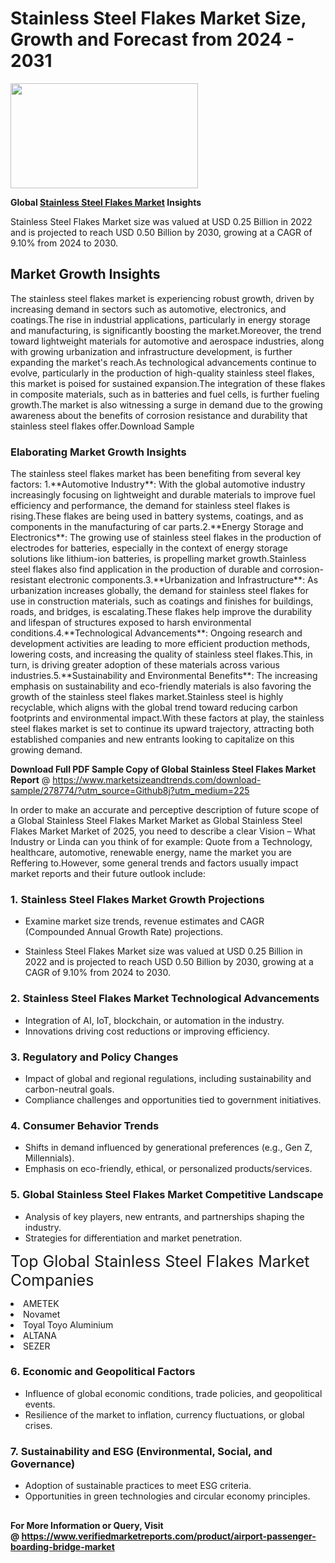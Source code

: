 <H1>Stainless Steel Flakes Market Size, Growth and Forecast from 2024 - 2031</H1><img class="aligncenter size-medium wp-image-584254" src="https://thirdeyenews.in/wp-content/uploads/2024/09/Global-Market-Research-300x168.jpeg" alt="" width="300" height="168" /><p><strong>Global&nbsp;<a href="https://www.marketsizeandtrends.com/download-sample/278774/?utm_source=Github8j?utm_medium=225">Stainless Steel Flakes Market</a> Insights</strong></p><p>Stainless Steel Flakes Market size was valued at USD 0.25 Billion in 2022 and is projected to reach USD 0.50 Billion by 2030, growing at a CAGR of 9.10% from 2024 to 2030.</p><p><h2>Market Growth Insights</h2> The stainless steel flakes market is experiencing robust growth, driven by increasing demand in sectors such as automotive, electronics, and coatings.The rise in industrial applications, particularly in energy storage and manufacturing, is significantly boosting the market.Moreover, the trend toward lightweight materials for automotive and aerospace industries, along with growing urbanization and infrastructure development, is further expanding the market's reach.As technological advancements continue to evolve, particularly in the production of high-quality stainless steel flakes, this market is poised for sustained expansion.The integration of these flakes in composite materials, such as in batteries and fuel cells, is further fueling growth.The market is also witnessing a surge in demand due to the growing awareness about the benefits of corrosion resistance and durability that stainless steel flakes offer.Download Sample <h3>Elaborating Market Growth Insights</h3> The stainless steel flakes market has been benefiting from several key factors: 1.**Automotive Industry**: With the global automotive industry increasingly focusing on lightweight and durable materials to improve fuel efficiency and performance, the demand for stainless steel flakes is rising.These flakes are being used in battery systems, coatings, and as components in the manufacturing of car parts.2.**Energy Storage and Electronics**: The growing use of stainless steel flakes in the production of electrodes for batteries, especially in the context of energy storage solutions like lithium-ion batteries, is propelling market growth.Stainless steel flakes also find application in the production of durable and corrosion-resistant electronic components.3.**Urbanization and Infrastructure**: As urbanization increases globally, the demand for stainless steel flakes for use in construction materials, such as coatings and finishes for buildings, roads, and bridges, is escalating.These flakes help improve the durability and lifespan of structures exposed to harsh environmental conditions.4.**Technological Advancements**: Ongoing research and development activities are leading to more efficient production methods, lowering costs, and increasing the quality of stainless steel flakes.This, in turn, is driving greater adoption of these materials across various industries.5.**Sustainability and Environmental Benefits**: The increasing emphasis on sustainability and eco-friendly materials is also favoring the growth of the stainless steel flakes market.Stainless steel is highly recyclable, which aligns with the global trend toward reducing carbon footprints and environmental impact.With these factors at play, the stainless steel flakes market is set to continue its upward trajectory, attracting both established companies and new entrants looking to capitalize on this growing demand.</p><p><span class=""><strong>Download Full PDF Sample Copy of Global Stainless Steel Flakes Market Report</strong> @ <a href="https://www.marketsizeandtrends.com/download-sample/278774/?utm_source=Github8j?utm_medium=225" target="_blank">https://www.marketsizeandtrends.com/download-sample/278774/?utm_source=Github8j?utm_medium=225</a></span></p><p>In order to make an accurate and perceptive description of future scope of a Global&nbsp;Stainless Steel Flakes Market Market as Global&nbsp;Stainless Steel Flakes Market Market of 2025, you need to describe a clear Vision &ndash; What Industry or Linda can you think of for example: Quote from a Technology, healthcare, automotive, renewable energy, name the market you are Reffering to.However, some general trends and factors usually impact market reports and their future outlook include:</p><h3>1.&nbsp;<strong>Stainless Steel Flakes Market Growth Projections</strong></h3><ul><li>Examine market size trends, revenue estimates and CAGR (Compounded Annual Growth Rate) projections.</li><li><p>Stainless Steel Flakes Market size was valued at USD 0.25 Billion in 2022 and is projected to reach USD 0.50 Billion by 2030, growing at a CAGR of 9.10% from 2024 to 2030.</p></li></ul><h3>2.&nbsp;<strong>Stainless Steel Flakes Market Technological Advancements</strong></h3><ul><li>Integration of AI, IoT, blockchain, or automation in the industry.</li><li>Innovations driving cost reductions or improving efficiency.</li></ul><h3>3.&nbsp;<strong>Regulatory and Policy Changes</strong></h3><ul><li>Impact of global and regional regulations, including sustainability and carbon-neutral goals.</li><li>Compliance challenges and opportunities tied to government initiatives.</li></ul><h3>4.&nbsp;<strong>Consumer Behavior Trends</strong></h3><ul><li>Shifts in demand influenced by generational preferences (e.g., Gen Z, Millennials).</li><li>Emphasis on eco-friendly, ethical, or personalized products/services.</li></ul><h3>5.&nbsp;<strong>Global Stainless Steel Flakes Market Competitive Landscape</strong></h3><ul><li>Analysis of key players, new entrants, and partnerships shaping the industry.</li><li>Strategies for differentiation and market penetration.</li></ul><p data-pm-slice="1 1 []"><span style="color: inherit; font-family: inherit; font-size: 25px;">Top Global Stainless Steel Flakes Market Companies</span></p><div class="" data-test-id=""><p><li>AMETEK</li><li> Novamet</li><li> Toyal Toyo Aluminium</li><li> ALTANA</li><li> SEZER</li></p></div><h3>6.&nbsp;<strong>Economic and Geopolitical Factors</strong></h3><ul><li>Influence of global economic conditions, trade policies, and geopolitical events.</li><li>Resilience of the market to inflation, currency fluctuations, or global crises.</li></ul><h3>7.&nbsp;<strong>Sustainability and ESG (Environmental, Social, and Governance)</strong></h3><ul><li>Adoption of sustainable practices to meet ESG criteria.</li><li>Opportunities in green technologies and circular economy principles.</li></ul><h2><strong style="font-size: 14px;">For More Information or Query, Visit @&nbsp;</strong><a style="background-color: #ffffff; font-size: 14px;" href="https://www.marketsizeandtrends.com/report/stainless-steel-flakes-market/" target="_blank">https://www.verifiedmarketreports.com/product/airport-passenger-boarding-bridge-market</a></h2>